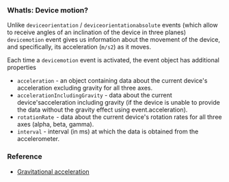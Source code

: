 ### WhatIs: Device motion? 
Unlike `deviceorientation` / `deviceorientationabsolute` events (which allow to receive angles
 of an inclination of the device in three planes) `devicemotion` event gives us information about
 the movement of the device, and specifically, its acceleration (`m/s2`) as it moves. 
 
Each time a `devicemotion` event is activated, the event object has additional properties
   

   * `acceleration` - an object containing data about the current device's acceleration 
   excluding gravity for all three axes.
   * `accelerationIncludingGravity` - data about the current device'sacceleration including gravity (if the device is 
   unable to provide the data without the gravity effect using event.acceleration).
   * `rotationRate`  -  data about the current device's rotation rates for all three axes (alpha, beta, gamma).
   * `interval` -  interval (in ms) at which the data is obtained from the accelerometer.
   
### Reference
* [Gravitational acceleration](https://www.quora.com/What-does-g-9-81-m-s2-mean)



